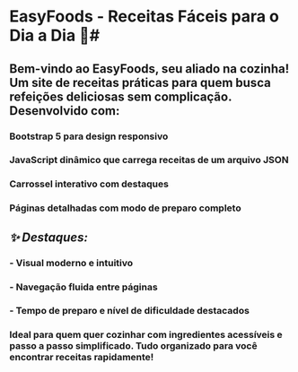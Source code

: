 # **EasyFoods** - Receitas Fáceis para o Dia a Dia 🍳#

## Bem-vindo ao **EasyFoods**, seu aliado na cozinha! Um site de receitas práticas para quem busca refeições deliciosas sem complicação. Desenvolvido com:

### Bootstrap 5 para design responsivo

### JavaScript dinâmico que carrega receitas de um arquivo JSON

### Carrossel interativo com destaques

### Páginas detalhadas com modo de preparo completo

## *✨ Destaques:*

### - Visual moderno e intuitivo

### - Navegação fluida entre páginas

### - Tempo de preparo e nível de dificuldade destacados

### Ideal para quem quer cozinhar com ingredientes acessíveis e passo a passo simplificado. Tudo organizado para você encontrar receitas rapidamente!